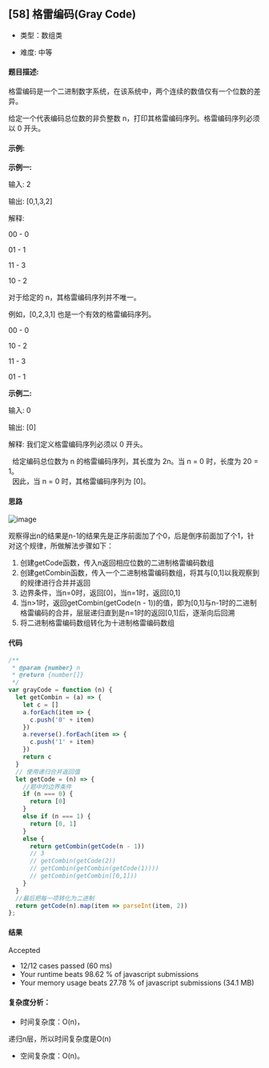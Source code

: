## [58] 格雷编码(Gray Code)

- 类型：数组类

- 难度: 中等

#### 题目描述:

格雷编码是一个二进制数字系统，在该系统中，两个连续的数值仅有一个位数的差异。

给定一个代表编码总位数的非负整数 n，打印其格雷编码序列。格雷编码序列必须以 0 开头。

#### 示例:

**示例一:**

输入: 2

输出: [0,1,3,2]

解释:

00 - 0

01 - 1

11 - 3

10 - 2

对于给定的 n，其格雷编码序列并不唯一。

例如，[0,2,3,1] 也是一个有效的格雷编码序列。

00 - 0

10 - 2

11 - 3

01 - 1

**示例二:**

输入: 0

输出: [0]

解释: 我们定义格雷编码序列必须以 0 开头。

     给定编码总位数为 n 的格雷编码序列，其长度为 2n。当 n = 0 时，长度为 20 = 1。
     
     因此，当 n = 0 时，其格雷编码序列为 [0]。



#### 思路
![image](http://lailailee.oss-cn-chengdu.aliyuncs.com/%E5%8D%9A%E5%AE%A2%E5%9B%BE%E7%89%87/leetcode-58.jpg)

观察得出n的结果是n-1的结果先是正序前面加了个0，后是倒序前面加了个1，针对这个规律，所做解法步骤如下：

1. 创建getCode函数，传入n返回相应位数的二进制格雷编码数组
2. 创建getCombin函数，传入一个二进制格雷编码数组，将其与[0,1]以我观察到的规律进行合并并返回
3. 边界条件，当n=0时，返回[0]，当n=1时，返回[0,1]
4. 当n>1时，返回getCombin(getCode(n - 1))的值，即为[0,1]与n-1时的二进制格雷编码的合并，层层递归直到是n=1时的返回[0,1]后，逐渐向后回溯
5. 将二进制格雷编码数组转化为十进制格雷编码数组

#### 代码

```javascript
/**
 * @param {number} n
 * @return {number[]}
 */
var grayCode = function (n) {
  let getCombin = (a) => {
    let c = []
    a.forEach(item => {
      c.push('0' + item)
    })
    a.reverse().forEach(item => {
      c.push('1' + item)
    })
    return c
  }
  // 使用递归合并返回值
  let getCode = (n) => {
    //题中的边界条件
    if (n === 0) {
      return [0]
    }
    else if (n === 1) {
      return [0, 1]
    }
    else {
      return getCombin(getCode(n - 1))
      // 3
      // getCombin(getCode(2))
      // getCombin(getCombin(getCode(1))))
      // getCombin(getCombin([0,1]))
    }
  }
  //最后把每一项转化为二进制
  return getCode(n).map(item => parseInt(item, 2))
};
```

#### 结果

Accepted

- 12/12 cases passed (60 ms)
- Your runtime beats 98.62 % of javascript submissions
- Your memory usage beats 27.78 % of javascript submissions (34.1 MB)

#### 复杂度分析：

- 时间复杂度：O(n)，

递归n层，所以时间复杂度是O(n)

- 空间复杂度：O(n)。


